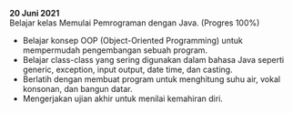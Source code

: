 **20 Juni 2021**<br>
Belajar kelas Memulai Pemrograman dengan Java. (Progres 100%)  
* Belajar konsep OOP (Object-Oriented Programming) untuk mempermudah pengembangan sebuah program.  
* Belajar class-class yang sering digunakan dalam bahasa Java seperti generic, exception, input output, date time, dan casting.  
* Berlatih dengan membuat program untuk menghitung suhu air, vokal konsonan, dan bangun datar.  
* Mengerjakan ujian akhir untuk menilai kemahiran diri.  
